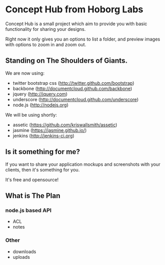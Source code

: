 # Concept Hub from Hoborg Labs

Concept Hub is a small project which aim to provide you with basic 
functionality for sharing your designs.

Right now it only gives you an options to list a folder, and preview
images with options to zoom in and zoom out.

## Standing on The Shoulders of Giants.

We are now using:

* twitter bootstrap css (http://twitter.github.com/bootstrap)
* backbone (http://documentcloud.github.com/backbone)
* jquery (http://jquery.com)
* underscore (http://documentcloud.github.com/underscore)
* node.js (http://nodejs.org)

We will be using shortly:

* assetic (https://github.com/kriswallsmith/assetic)
* jasmine (https://jasmine.github.io/)
* jenkins (http://jenkins-ci.org)


## Is it something for me?

If you want to share your application mockups and screenshots with your
clients, then it's something for you. 

It's free and opensource!


## What is The Plan

### node.js based API

* ACL
* notes

### Other

* downloads
* uploads
